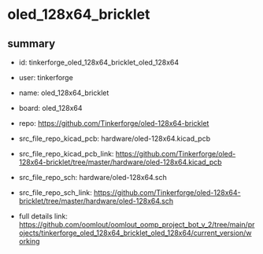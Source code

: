# oled_128x64_bricklet
 
## summary 
* id: tinkerforge_oled_128x64_bricklet_oled_128x64
* user: tinkerforge
* name: oled_128x64_bricklet
* board: oled_128x64
* repo: https://github.com/Tinkerforge/oled-128x64-bricklet
* src_file_repo_kicad_pcb: hardware/oled-128x64.kicad_pcb
* src_file_repo_kicad_pcb_link: https://github.com/Tinkerforge/oled-128x64-bricklet/tree/master/hardware/oled-128x64.kicad_pcb


* src_file_repo_sch: hardware/oled-128x64.sch
* src_file_repo_sch_link: https://github.com/Tinkerforge/oled-128x64-bricklet/tree/master/hardware/oled-128x64.sch
* full details link: https://github.com/oomlout/oomlout_oomp_project_bot_v_2/tree/main/projects/tinkerforge_oled_128x64_bricklet_oled_128x64/current_version/working  







